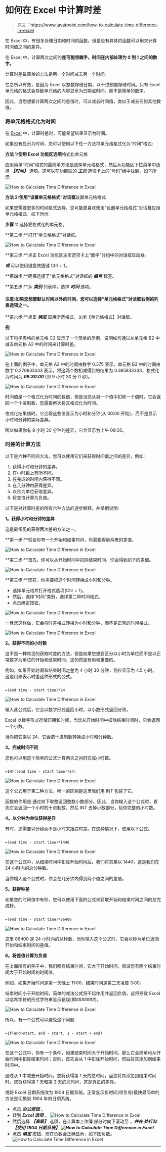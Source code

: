 # 如何在 Excel 中计算时差

> 原文：<https://www.javatpoint.com/how-to-calculate-time-difference-in-excel>

在 Excel 中，有很多处理日期和时间的函数。但是没有具体的函数可以用来计算时间值之间的差异。

在 Excel 中，计算两次之间的**差可能很棘手。时间在内部处理为 0 到 1 之间的数字。**

计算时差最简单的方法是用一个时间减去另一个时间。

它之所以有效，是因为 Excel 以整数存储日期，以十进制值存储时间。只有 Excel 单元格的格式会导致单元格的内容显示为日期或时间，而不是简单的数字。

因此，当您想要计算两次之间的差值时，可以减去时间值，类似于减去任何其他数值。

### 将单元格格式化为时间

在 [Excel](https://www.javatpoint.com/excel-tutorial) 中，计算时差时，可能希望结果显示为时间。

如果没有显示为时间，您可以使用以下任一方法将单元格格式化为“时间”格式:

**方法 1:使用 Excel 功能区选项**格式化单元格

应用简单“时间”格式的最简单方法是选择单元格格式，然后从功能区下拉菜单中选择 ***【时间】*** 选项。这可以在功能区的 ***主页*** 选项卡上的“号码”组中找到，如下所示:

![How to Calculate Time Difference in Excel](img/e736c0c4ded11b6cc0e11f786226d178.png)

**方法 2:使用“设置单元格格式”对话框**设置单元格格式

如果您需要更多的时间格式选择，您可能更喜欢使用“设置单元格格式”对话框应用单元格格式，如下所示:

**步骤 1:** 选择要格式化的单元格。

**第二步:**打开“单元格格式”对话框。

![How to Calculate Time Difference in Excel](img/713138c98f40b7b67fd4432f677680a1.png)

**第三步:**点击 Excel 功能区主页选项卡上“数字”分组中的对话框启动器。

***或*** 可以使用键盘快捷键 Ctrl + 1。

**第四步:**确保选择了“单元格格式”对话框的 ***编号*** 标签。

**第五步:**从 ***类别*** 列表中，选择 ***时间*** 选项。

#### 注意:如果您想要默认时间以外的时间，您可以选择“单元格格式”对话框右侧的列表选项之一。

**第六步:**点击 ***确定*** 应用所选格式，关闭【单元格格式】对话框。

**例**

以下电子表格的单元格 C2 显示了一个简单的示例，说明如何通过从单元格 B2 中减去单元格 A2 中的时间来计算时差。

![How to Calculate Time Difference in Excel](img/2124ebdfdbf901412051f0d4ff8f63dc.png)

在上面的例子中，单元格 A2 中的时间由数字 0.375 表示，单元格 B2 中的时间由数字 0.270833333 表示。将这两个数相减得到的结果为 0.395833333，格式化为时间为 ***09:30:00*** (即 9 小时 30 分 0 秒)。

![How to Calculate Time Difference in Excel](img/be64505dd304fcbccc88c304c82ae335.png)

时间值是一个格式化为时间的数值，但是当您从另一个值中扣除一个值时，它会返回一个十进制数，您需要再次将其格式化为时间。

格式化结果值时，它会将这些值显示为小时和分钟(从 00:00 开始)，而不是显示小时和分钟的实际差异。

所以如果你有 9 小时 30 分钟的差异，它会显示为上午 09:30。

### 时差的计算方法

以下是六种不同的方法，您可以使用它们来获得时间值之间的差异，例如:

1.  获得小时和分钟的差异。
2.  在小时数上有所不同。
3.  在完成的时间内获得不同。
4.  在几分钟内获得差异。
5.  以秒为单位获取差异。
6.  将差值计算为负值。

以下是对计算时差的所有六种方法的逐步解释，并举例说明:

**1。获得小时和分钟的差异**

这是最常见的获得两次差的方法之一。

**第一步:**假设你有一个开始和结束时间，你需要得到两者的差值。

![How to Calculate Time Difference in Excel](img/bcaf50c1822d535b82bb9aa24e0cfddd.png)

**第二步:**首先，你可以从开始时间中扣除结束时间，你会得到如下的差值。

![How to Calculate Time Difference in Excel](img/a5d619d17f31f168d22f1bfa827ae204.png)

**第三步:**现在，你需要把这个时间转换成小时和分钟。

*   选择单元格并打开格式选项(Ctrl + 1)。
*   然后，选择“时间”类别，选择第二种时间格式。
*   点击确定按钮。

![How to Calculate Time Difference in Excel](img/009faaec1f9da48cc3a67547cee5b298.png)

一旦您这样做，它会将时差格式转换为小时和分钟，而不是正常的时间格式。

![How to Calculate Time Difference in Excel](img/97f8cac669d7aa1260e0e9589d35bbdf.png)

**2。获得不同的小时数**

这不是一种常见的获取时差的方法，但是如果您想要区分以小时为单位而不是以正常数字为单位的开始和结束时间，这仍然是有用和重要的。

例如，如果开始时间和结束时间之差为 4 小时 30 分钟，则应显示为 4.5 小时。这是用来表示时差这种形式的公式。

```

=(end time - start time)*24

```

![How to Calculate Time Difference in Excel](img/6b6e7ccf993149d36f1591cc68338114.png)

输入此公式后，它会以数字形式返回小时，以小数形式返回分钟。

Excel 以数字形式存储日期和时间，当您从开始时间中扣除结束时间时，它会返回一个小数。

当你把它乘以 24，它会把十进制数转换成小时和分钟数。

**3。完成时间不同**

您也可以用这个简单的公式计算两次之间的完成小时数。

```

=INT((end time - start time)*24)

```

![How to Calculate Time Difference in Excel](img/6b216eacb2a6cba31acdcebd4b7e6261.png)

这个公式用于第二种方法。唯一的区别是这里我们用 INT 包装了它。

函数的作用是:通过向下取整返回整数小数部分。因此，当你输入这个公式时，首先它会返回一个小时的十进制数，然后 INT 去掉小数部分，给你完整的小时数。

**4。以分钟为单位获得差异**

有时，您需要以分钟而不是小时来跟踪时差。在这种情况下，使用以下公式。

```

=(end time - start time)*1440

```

![How to Calculate Time Difference in Excel](img/9fcf9a505f77d76f49b4a9345853f5f4.png)

在这个公式中，从结束时间中扣除开始时间后，我们将其乘以 1440，这是我们在 24 小时内的总分钟数。

当你输入这个公式时，你会在几分钟内得到两个值之间的差值。

**5。获得秒差**

如果您的时间值中有秒，您可以使用下面的公式来获取开始和结束时间之间的总完成秒。

```

=(end time - start time)*86400

```

![How to Calculate Time Difference in Excel](img/f61e6d589b974dbd185debd0164722be.png)

这里 86400 是 24 小时内的总秒数，当你输入这个公式时，它会以秒为单位返回开始和结束时间的差值。

**6。将差值计算为负值**

在上面所有的例子中，我们都有结束时间，它大于开始时间。假设您有两个结束时间大于开始时间的时间值。

例如，如果开始时间是第一天晚上 11:00，结束时间是第二天凌晨 3:00。

结束时间小于开始时间，简单的减法公式将不起作用并返回负值，这将导致 Excel 以哈希字符的形式字符串显示错误(即#######)。

![How to Calculate Time Difference in Excel](img/fd51e14dfb49ce35b9958634748cb5bf.png)

所以，有一个公式可以避免这个问题:

```

=If(end>start, end - start, 1 - start + end)

```

![How to Calculate Time Difference in Excel](img/e9acf4a50aeda16b86743c9ca3aa2daf.png)

在这个公式中，你有一个条件，如果结束时间大于开始时间，那么它会简单地从开始时间中扣除结束时间；否则，首先会从 1 中扣除开始时间，然后将其添加到结束时间中。

通过从 1 中减去开始时间，您将获得第 1 天的总时间，当您将其添加到结束时间时，您将获得第 1 天和第 2 天的总时间，这是真正的差异。

或将 Excel 日期系统改为 1904 日期系统。正常显示负时间(带负号)最快最简单的方法是切换到 1904 年的日期系统。

*   点击 ***办公按钮*** 。
*   转到 ***Excel 选项*** 。
    ![How to Calculate Time Difference in Excel](img/02786c66d8d6b5f68d33de6c950b0657.png)
*   然后选择 ***【高级】*** 选项，在计算本工作簿 部分时向下滚动至 ***，并在 ***处打勾【使用 1904 日期系统】***
    ![How to Calculate Time Difference in Excel](img/836c3e17243107e6ceaf189df556dd92.png)***
*   点击 ***确定*** 按钮，现在负数会正确显示，如下图负数。
    ![How to Calculate Time Difference in Excel](img/10c1b8cd76a102326bca2a01b03fe7ab.png)

* * *